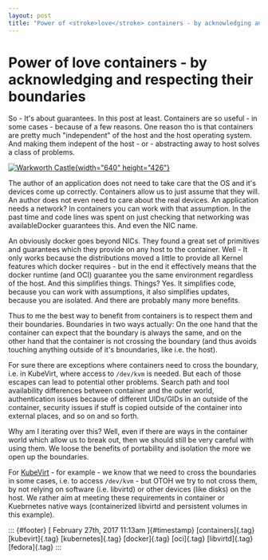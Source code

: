 ```yaml
---
layout: post
title: "Power of <stroke>love</stroke> containers - by acknowledging and respecting their boundaries"
---
```



Power of love containers - by acknowledging and respecting their boundaries
===========================================================================

So - It's about guarantees. In this post at least. Containers are so
useful - in some cases - because of a few reasons. One reason tho is
that containers are pretty much "independent" of the host and the host
operating system. And making them indepent of the host - or -
abstracting away to host solves a class of problems.

[![Warkworth
Castle](https://c1.staticflickr.com/3/2113/2246539681_7b9bc68e2f_z.jpg){width="640"
height="426"}](https://www.flickr.com/photos/draco2008/2246539681/in/photolist-4qw6YM-podYGR-dKL6x5-buQHJq-QTrnyq-cGi55S-2tdkTc-bMsV6D-nK7ZuJ-oUo2aZ-2GuZE3-fsZWpm-a5gbNk-awX3Pu-S5RqvH-afxiM8-RxqnvG-t5jJd-9ja4tw-S1kp87-Cs5vF-8qMzt6-8wgRtE-djkdwi-4Kw8iy-fd3wXy-a99my5-7QBGfj-a98Xnb-aGzdHp-q5w1ax-SgY2uX-dPyAgz-R4U3Dr-nPFFRQ-8BhCrL-8BhBxb-ay75sM-DYudE-4L7PUD-83fqpj-aob7sP-7byH7v-8JjyDY-dDbN2y-ACfwh-eyxc92-9C6jG7-dDbN8Q-nbjNvH "Warkworth Castle")

The author of an application does not need to take care that the OS and
it's devices come up correctly. Containers allow us to just assume that
they will. An author does not even need to care about the real devices.
An application needs a network? In containers you can work with that
assumption. In the past time and code lines was spent on just checking
that networking was availableDocker guarantees this. And even the NIC
name.

An obviously docker goes beyond NICs. They found a great set of
primitives and guarantees which they provide on any host to the
container. Well - It only works because the distributions moved a little
to provide all Kernel features which docker requires - but in the end it
effectively means that the docker runtime (and OCI) guarantee you the
same environment regardless of the host. And this simplifies things.
Things? Yes. It simplifies code, because you can work with assumptions,
it also simplifies updates, because you are isolated. And there are
probably many more benefits.

Thus to me the best way to benefit from containers is to respect them
and their boundaries. Boundaries in two ways actually: On the one hand
that the container can expect that the boundary is always the same, and
on the other hand that the container is not crossing the boundary (and
thus avoids touching anything outside of it's bnoundaries, like i.e. the
host).

For sure there are exceptions where containers need to cross the
boundary, i.e. in KubeVirt, where access to `/dev/kvm` is needed. But
each of those escapes can lead to potential other problems. Search path
and tool availability differences between container and the outer world,
authentication issues because of different UIDs/GIDs in an outside of
the container, security issues if stuff is copied outside of the
container into external places, and so on and so forth.

Why am I iterating over this? Well, even if there are ways in the
container world which allow us to break out, then we should still be
very careful with using them. We loose the benefits of portability and
isolation the more we open up the boundaries.

For [KubeVirt](http://kubevirt.io) - for example - we know that we need
to cross the boundaries in some cases, i.e. to access `/dev/kvm` - but
OTOH we try to not cross them, by not relying on software (i.e.
libvirtd) or other devices (like disks) on the host. We rather aim at
meeting these requirements in container or Kuebrnetes native ways
(containerized libvirtd and persistent volumes in this example).

::: {#footer}
[ February 27th, 2017 11:13am ]{#timestamp} [containers]{.tag}
[kubevirt]{.tag} [kubernetes]{.tag} [docker]{.tag} [oci]{.tag}
[libvirtd]{.tag} [fedora]{.tag}
:::
